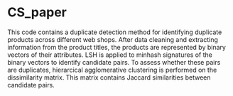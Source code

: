# CS_paper
This code contains a duplicate detection method for identifying duplicate products across different web shops.
After data cleaning and extracting information from the product titles, the products are represented by binary vectors of their attributes.
LSH is applied to minhash signatures of the binary vectors to identify candidate pairs.
To assess whether these pairs are duplicates, hierarcical agglomerative clustering is performed on the dissimilarity matrix. This matrix contains Jaccard similarities between candidate pairs.
